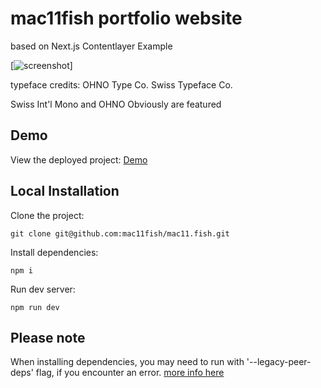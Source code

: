 # mac11fish portfolio website
based on Next.js Contentlayer Example

[![screenshot](https://mac11fish.vercel.app/images/ss.mac11fish.website.png)]


typeface credits: 
OHNO Type Co.
Swiss Typeface Co.

Swiss Int'l Mono and OHNO Obviously are featured

## Demo

View the deployed project: [Demo](https://mac11fish.vercel.app/)


## Local Installation

Clone the project:

    git clone git@github.com:mac11fish/mac11.fish.git

Install dependencies:

    npm i

Run dev server:

    npm run dev



## Please note

When installing dependencies, you may need to run with '--legacy-peer-deps' flag, if you encounter an error. [more info here](https://github.com/timlrx/pliny/issues/78)

